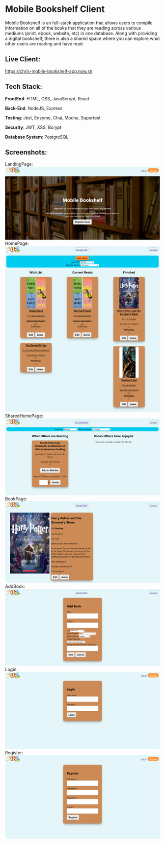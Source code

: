 # Mobile Bookshelf Client

Mobile Bookshelf is an full-stack application that allows users to compile information on
all of the books that they are reading across various mediums (print, ebook,
website, etc) in one database. Along with providing a digital bookshelf, there is also
a shared space where you can explore what other users are reading and have read.

## Live Client: 
https://chris-mobile-bookshelf-app.now.sh

## Tech Stack:

**FrontEnd**: HTML, CSS, JavaScrypt, React

**Back-End**: NodeJS, Express

**Testing**: Jest, Enzyme, Chai, Mocha, Supertest

**Security**: JWT, XSS, Bcrypt

**Database System**: PostgreSQL

## Screenshots:
LandingPage:
![ScreenShot](https://github.com/thinkful-ei-emu/chris-capstone1-client/blob/master/screenshots/MB_Landing.png)
HomePage: ![ScreenShot](https://github.com/thinkful-ei-emu/chris-capstone1-client/blob/master/screenshots/userhome.png)
SharedHomePage: ![ScreenShot](https://github.com/thinkful-ei-emu/chris-capstone1-client/blob/master/screenshots/sharedhome.png)
BookPage: ![ScreenShot](https://github.com/thinkful-ei-emu/chris-capstone1-client/blob/master/screenshots/bookpage.png)
AddBook: ![ScreenShot](https://github.com/thinkful-ei-emu/chris-capstone1-client/blob/master/screenshots/addbook.png)
Login: ![ScreenShot](https://github.com/thinkful-ei-emu/chris-capstone1-client/blob/master/screenshots/Login_page.png)
Register: ![ScreenShot](https://github.com/thinkful-ei-emu/chris-capstone1-client/blob/master/screenshots/Register_Page.png)
